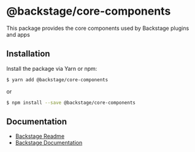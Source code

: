 # @backstage/core-components

This package provides the core components used by Backstage plugins and apps

## Installation

Install the package via Yarn or npm:

```sh
$ yarn add @backstage/core-components
```

or

```sh
$ npm install --save @backstage/core-components
```

## Documentation

- [Backstage Readme](https://github.com/backstage/backstage/blob/master/README.md)
- [Backstage Documentation](https://backstage.io/docs)
